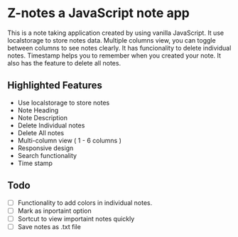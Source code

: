 # Z-notes a JavaScript note app

This is a note taking application created by using vanilla JavaScript. It use localstorage to store notes data. Multiple columns view, you can toggle between columns to see notes clearly. It has funcionality to delete individual notes. Timestamp helps you to remember when you created your note. It also has the feature to delete all notes.

## Highlighted Features

* Use localstorage to store notes
* Note Heading
* Note Description
* Delete Individual notes
* Delete All notes
* Multi-column view ( 1 - 6 columns )
* Responsive design
* Search functionality
* Time stamp

## Todo

* [ ]  Functionality to add colors in individual notes.
* [ ]  Mark as inportaint option
* [ ]  Sortcut to view importaint notes quickly
* [ ]  Save notes as .txt file
